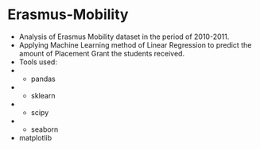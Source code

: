 # Erasmus-Mobility

- Analysis of Erasmus Mobility dataset in the period of 2010-2011.
- Applying Machine Learning method of Linear Regression to predict the amount of Placement Grant the students received.
- Tools used:
- - pandas
- - sklearn
- - scipy
- - seaborn
- matplotlib
